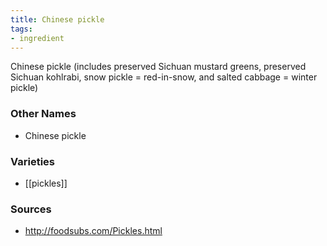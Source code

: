 ```yaml
---
title: Chinese pickle
tags:
- ingredient
---
```

Chinese pickle (includes preserved Sichuan mustard greens, preserved Sichuan kohlrabi, snow pickle = red-in-snow, and salted cabbage = winter pickle)

### Other Names

* Chinese pickle

### Varieties

* [[pickles]]

### Sources
* http://foodsubs.com/Pickles.html
